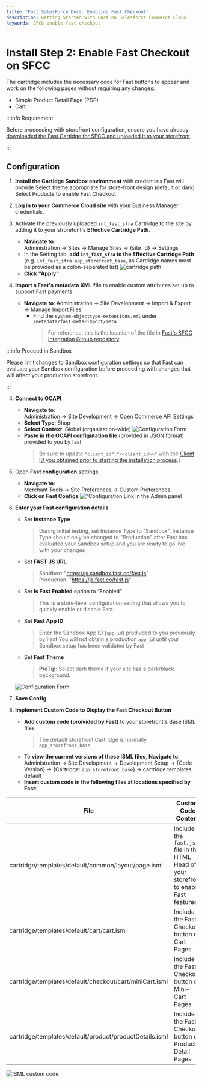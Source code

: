 ```yaml
---
title: "Fast SalesForce Docs: Enabling Fast Checkout"
description: Getting Started with Fast on Salesforce Commerce Cloud.
keywords: SFCC enable fast checkout
---
```


# Install Step 2: Enable Fast Checkout on SFCC

The cartridge includes the necessary code for Fast buttons to appear and work on the following pages without requiring any changes:

- Simple Product Detail Page (PDP)
- Cart

:::info Requirement

Before proceeding with storefront configuration, ensure you have already [downloaded the Fast Cartidge for SFCC and uploaded it to your storefront](./acquire-extension).

:::

## Configuration

1. **Install the Cartidge Sandbox environment** with credentials Fast will provide
   Select theme appropriate for store-front design (default or dark)
   Select Products to enable Fast Checkout

2. **Log in to your Commerce Cloud site** with your Business Manager credentials.
3. Activate the previously uploaded `int_fast_sfra` Cartridge to the site by adding it to your strorefont's **Effective Cartridge Path**.
   - **Navigate to**: <br />
     Administration → Sites → Manage Sites → {site_id} → Settings
   - In the Setting tab, **add `int_fast_sfra` to the Effective Cartridge Path** (e.g. `int_fast_sfra:app_storefront_base`, as Cartridge names must be provided as a colon-separated list)
     ![cartridge path](./images/cartridge_path.png)
   - **Click "Apply"**
4. **Import a Fast's metadata XML file** to enable custom attributes set up to support Fast payments.
   - **Navigate to**: Administration → Site Development → Import & Export → Manage Import Files
     - Find the `system-objecttype-extensions.xml` under `/metadata/fast-meta-import/meta`
       > For reference, this is the location of the file in [Fast's SFCC Integration Github repository](https://github.com/fast-af/sfcc-integration/tree/master/sfcc_cartridge/metadata/fast-meta-import/meta).

:::info Proceed in Sandbox

Please limit changes to Sandbox configuration settings so that Fast can evaluate your Sandbox configuration before proceeding with changes that will affect your production storefront.

:::

4. **Connect to OCAPI**

   - **Navigate to**: <br />
     Administration → Site Development → Open Commerce API Settings
   - **Select Type**: Shop
   - **Select Context**: Global (organization-wide)
     ![Configuration Form](./images/ocapi-settings.png)
   - **Paste in the OCAPI configutation file** (provided in JSON format) provided to you by fast
     > Be sure to update `"client_id":"<<client_id>>"` with the [Client ID you obtained prior to starting the installation process](../pre-install/requirements).)

5. Open **Fast configuration** settings

   - **Navigate to**: <br/>
     Merchant Tools → Site Preferences → Custom Preferences.
   - **Click on Fast Configs**
     !["Configuration Link in the Admin panel](./images/image3.png)

6. **Enter your Fast configuration details**

   - Set **Instance Type**
     > During initial testing, set Instance Type to "Sandbox". Instance Type should only be changed to "Production" after Fast has evaluated your Sandbox setup and you are ready to go live with your changes
   - Set **FAST JS URL**
     > Sandbox: "https://js.sandbox.fast.co/fast.js" <br/>
     > Production: "https://js.fast.co/fast.js"
   - Set **Is Fast Enabled** option to “Enabled”
     > This is a store-level configuration setting that allows you to quickly enable or disable Fast.
   - Set **Fast App ID**
     > Enter the Sandbox App ID (`app_id`) prodivded to you previously by Fast
     > You will not obtain a production `app_id` until your Sandbox setup has been validated by Fast
   - Set **Fast Theme**
     > **ProTip**: Select dark theme if your site has a dark/black background.

   ![Configuration Form](./images/image4.png)

7. **Save Config**

8. **Implement Custom Code to Display the Fast Checkout Button**

   - **Add custom code (proivided by Fast)** to your storefront's Base ISML files
     > The default storefront Cartridge is normally `app_storefront_base`
   - To **view the current versions of these ISML files**, **Navigate to**: <br />
     Administration → Site Development → Development Setup → {Code Version} → {Cartridge: `app_storefront_base`} → cartridge templates default
   - **Insert custom code in the following files at locations specified by Fast**:

| File                                                    | Custom Code Content                                                                    |
| ------------------------------------------------------- | -------------------------------------------------------------------------------------- |
| cartridge/templates/default/common/layout/page.isml     | Include the `fast.js` file in the HTML Head of your storefront to enable Fast features |
| cartridge/templates/default/cart/cart.isml              | Include the Fast Checkout button on Cart Pages                                         |
| cartridge/templates/default/checkout/cart/miniCart.isml | Include the Fast Checkout button on Mini-Cart Pages                                    |
| cartridge/templates/default/product/productDetails.isml | Include the Fast Checkout button on Product Detail Pages                               |

![ISML custom code](./images/storefront-isml-custom-code.png)
